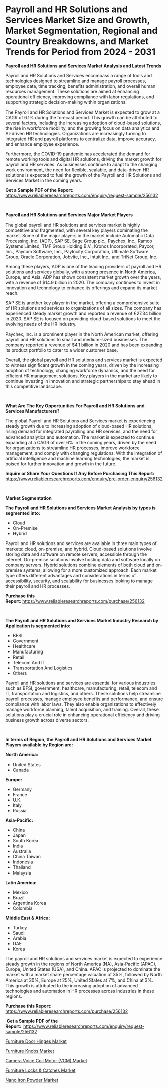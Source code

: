 <p><h1>Payroll and HR Solutions and Services Market Size and Growth, Market Segmentation, Regional and Country Breakdowns, and Market Trends for Period from 2024 -  2031</h1></p><p><strong>Payroll and HR Solutions and Services Market Analysis and Latest Trends</strong></p>
<p><p>Payroll and HR Solutions and Services encompass a range of tools and technologies designed to streamline and manage payroll processes, employee data, time tracking, benefits administration, and overall human resources management. These solutions are aimed at enhancing operational efficiency, improving compliance with labor regulations, and supporting strategic decision-making within organizations.</p><p>The Payroll and HR Solutions and Services Market is expected to grow at a CAGR of 6.1% during the forecast period. This growth can be attributed to several factors, including the increasing adoption of cloud-based solutions, the rise in workforce mobility, and the growing focus on data analytics and AI-driven HR technologies. Organizations are increasingly turning to integrated HR and payroll platforms to centralize data, improve accuracy, and enhance employee experience.</p><p>Furthermore, the COVID-19 pandemic has accelerated the demand for remote working tools and digital HR solutions, driving the market growth for payroll and HR services. As businesses continue to adapt to the changing work environment, the need for flexible, scalable, and data-driven HR solutions is expected to fuel the growth of the Payroll and HR Solutions and Services Market in the coming years.</p></p>
<p><strong>Get a Sample PDF of the Report:&nbsp;</strong> <a href="https://www.reliableresearchreports.com/enquiry/request-sample/256132">https://www.reliableresearchreports.com/enquiry/request-sample/256132</a></p>
<p>&nbsp;</p>
<p><strong>Payroll and HR Solutions and Services Major Market Players</strong></p>
<p><p>The global payroll and HR solutions and services market is highly competitive and fragmented, with several key players dominating the market. Some of the major players in the market include Automatic Data Processing, Inc. (ADP), SAP SE, Sage Group plc., Paychex, Inc., Ramco Systems Limited, TMF Group Holding B.V., Kronos Incorporated, Paycor, Inc., Paycom Software, Inc., Paylocity Corporation, Ultimate Software Group, Oracle Corporation, Jobvite, Inc., Intuit Inc., and TriNet Group, Inc.</p><p>Among these players, ADP is one of the leading providers of payroll and HR solutions and services globally, with a strong presence in North America, Europe, and Asia. ADP has shown consistent market growth over the years, with a revenue of $14.9 billion in 2020. The company continues to invest in innovation and technology to enhance its offerings and expand its market reach.</p><p>SAP SE is another key player in the market, offering a comprehensive suite of HR solutions and services to organizations of all sizes. The company has experienced steady market growth and reported a revenue of €27.34 billion in 2020. SAP SE is focused on providing cloud-based solutions to meet the evolving needs of the HR industry.</p><p>Paychex, Inc. is a prominent player in the North American market, offering payroll and HR solutions to small and medium-sized businesses. The company reported a revenue of $4.1 billion in 2020 and has been expanding its product portfolio to cater to a wider customer base.</p><p>Overall, the global payroll and HR solutions and services market is expected to witness significant growth in the coming years, driven by the increasing adoption of technology, changing workforce dynamics, and the need for efficient HR management solutions. Key players in the market are likely to continue investing in innovation and strategic partnerships to stay ahead in this competitive landscape.</p></p>
<p>&nbsp;</p>
<p><strong>What Are The Key Opportunities For Payroll and HR Solutions and Services Manufacturers?</strong></p>
<p><p>The global Payroll and HR Solutions and Services market is experiencing steady growth due to increasing adoption of cloud-based HR solutions, rising demand for integrated payrolling and HR services, and the need for advanced analytics and automation. The market is expected to continue expanding at a CAGR of over 6% in the coming years, driven by the need for organizations to streamline HR processes, improve workforce management, and comply with changing regulations. With the integration of artificial intelligence and machine learning technologies, the market is poised for further innovation and growth in the future.</p></p>
<p><strong>Inquire or Share Your Questions If Any Before Purchasing This Report:</strong> <a href="https://www.reliableresearchreports.com/enquiry/pre-order-enquiry/256132">https://www.reliableresearchreports.com/enquiry/pre-order-enquiry/256132</a></p>
<p>&nbsp;</p>
<p><strong>Market Segmentation</strong></p>
<p><strong>The Payroll and HR Solutions and Services Market Analysis by types is segmented into:</strong></p>
<p><ul><li>Cloud</li><li>On-Premise</li><li>Hybrid</li></ul></p>
<p><p>Payroll and HR solutions and services are available in three main types of markets: cloud, on-premise, and hybrid. Cloud-based solutions involve storing data and software on remote servers, accessible through the internet. On-premise solutions involve hosting data and software locally on company servers. Hybrid solutions combine elements of both cloud and on-premise systems, allowing for a more customized approach. Each market type offers different advantages and considerations in terms of accessibility, security, and scalability for businesses looking to manage their payroll and HR processes.</p></p>
<p><strong>Purchase this Report:&nbsp;</strong><a href="https://www.reliableresearchreports.com/purchase/256132">https://www.reliableresearchreports.com/purchase/256132</a></p>
<p>&nbsp;</p>
<p><strong>The Payroll and HR Solutions and Services Market Industry Research by Application is segmented into:</strong></p>
<p><ul><li>BFSI</li><li>Government</li><li>Healthcare</li><li>Manufacturing</li><li>Retail</li><li>Telecom And IT</li><li>Transportation And Logistics</li><li>Others</li></ul></p>
<p><p>Payroll and HR solutions and services are essential for various industries such as BFSI, government, healthcare, manufacturing, retail, telecom and IT, transportation and logistics, and others. These solutions help streamline payroll processes, manage employee benefits and performance, and ensure compliance with labor laws. They also enable organizations to effectively manage workforce planning, talent acquisition, and training. Overall, these solutions play a crucial role in enhancing operational efficiency and driving business growth across diverse sectors.</p></p>
<p>&nbsp;</p>
<p><strong>In terms of Region, the Payroll and HR Solutions and Services Market Players available by Region are:</strong></p>
<p>
    <p> <strong> North America: </strong>
        <ul>
            <li>United States</li>
            <li>Canada</li>
        </ul>
        </p> 
    <p> <strong> Europe: </strong>
        <ul>
            <li>Germany</li>
            <li>France</li>
            <li>U.K.</li>
            <li>Italy</li>
            <li>Russia</li>
        </ul>
        </p> 
    <p> <strong> Asia-Pacific: </strong>
        <ul>
            <li>China</li>
            <li>Japan</li>
            <li>South Korea</li>
            <li>India</li>
            <li>Australia</li>
            <li>China Taiwan</li>
            <li>Indonesia</li>
            <li>Thailand</li>
            <li>Malaysia</li>
        </ul>
        </p> 
    <p> <strong> Latin America: </strong>
        <ul>
            <li>Mexico</li>
            <li>Brazil</li>
            <li>Argentina Korea</li>
            <li>Colombia</li>
        </ul>
        </p> 
    <p> <strong> Middle East & Africa: </strong>
        <ul>
            <li>Turkey</li>
            <li>Saudi</li>
            <li>Arabia</li>
            <li>UAE</li>
            <li>Korea</li>
        </ul>
    </p>
    </p>
<p><p>The payroll and HR solutions and services market is expected to experience steady growth in the regions of North America (NA), Asia-Pacific (APAC), Europe, United States (USA), and China. APAC is projected to dominate the market with a market share percentage valuation of 35%, followed by North America at 30%, Europe at 25%, United States at 7%, and China at 3%. This growth is attributed to the increasing adoption of advanced technologies and automation in HR processes across industries in these regions.</p></p>
<p><strong>Purchase this Report: </strong><a href="https://www.reliableresearchreports.com/purchase/256132">https://www.reliableresearchreports.com/purchase/256132</a></p>
<p>&nbsp;<strong>Get a Sample PDF of the Report:&nbsp;&nbsp;</strong><a href="https://www.reliableresearchreports.com/enquiry/request-sample/256132">https://www.reliableresearchreports.com/enquiry/request-sample/256132</a></p>
<p><strong></strong></p>
<p><p><a href="https://noble-drawer-34c.notion.site/Furniture-Door-Hinges-Market-Size-Reflecting-a-Forecast-Till-2031-Market-By-Type-By-Application-an-9dc909a7005141ae913078d22e580396">Furniture Door Hinges Market</a></p><p><a href="https://iodized-pantydraco-05c.notion.site/Furniture-Knobs-Market-Size-Focuses-on-Market-Dynamics-In-Depth-Analysis-and-Future-Projections-of--98e4f7b7942f4e248fce41cde56605b8">Furniture Knobs Market</a></p><p><a href="https://view.publitas.com/reportprime-1/camera-voice-coil-motor-vcm-market-research-report-provides-critical-insights-that-can-help-shape-business-development-and-investment-strategies/">Camera Voice Coil Motor (VCM) Market</a></p><p><a href="https://three-jumbo-f6d.notion.site/Furniture-Locks-Catches-Market-Insights-Market-Players-and-Forecast-Till-2031-855a96a6404c4ff4a917dec9142f1e21">Furniture Locks & Catches Market</a></p><p><a href="https://view.publitas.com/reportprime-1/nano-iron-powder-market-centers-on-aspects-such-as-market-growth-market-share-market-opportunity-and-projected-forecasts-spanning-from-2024-to-2031/">Nano Iron Powder Market</a></p></p>